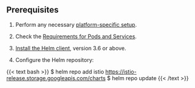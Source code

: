 ---
---
## Prerequisites

1. Perform any necessary [platform-specific setup](/docs/setup/platform-setup/).

1. Check the [Requirements for Pods and Services](/docs/ops/deployment/application-requirements/).

1. [Install the Helm client](https://helm.sh/docs/intro/install/), version 3.6 or above.

1. Configure the Helm repository:

{{< text bash >}}
$ helm repo add istio https://istio-release.storage.googleapis.com/charts
$ helm repo update
{{< /text >}}

